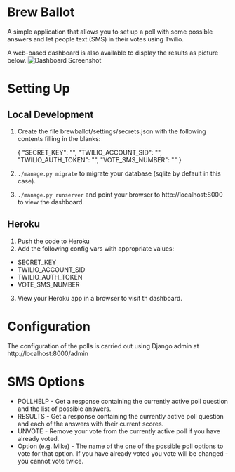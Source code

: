 Brew Ballot
===========

A simple application that allows you to set up a poll with some possible answers and let people text (SMS) in their votes using Twilio.

A web-based dashboard is also available to display the results as picture below.
![Dashboard Screenshot](/../screenshots/dashboard.png?raw=true "Dashboard Screenshot")

Setting Up
==========

Local Development
-----------------
1. Create the file brewballot/settings/secrets.json with the following contents filling in the blanks:


    {
      "SECRET_KEY": "",
      "TWILIO_ACCOUNT_SID": "",
      "TWILIO_AUTH_TOKEN": "",
      "VOTE_SMS_NUMBER": ""
    }
2. `./manage.py migrate` to migrate your database (sqlite by default in this case).
3. `./manage.py runserver` and point your browser to http://localhost:8000 to view the dashboard.

Heroku
------
1. Push the code to Heroku
2. Add the following config vars with appropriate values:
  - SECRET_KEY
  - TWILIO_ACCOUNT_SID
  - TWILIO_AUTH_TOKEN
  - VOTE_SMS_NUMBER
3. View your Heroku app in a browser to visit th dashboard.

Configuration
=============

The configuration of the polls is carried out using Django admin at http://localhost:8000/admin

SMS Options
===========
- POLLHELP - Get a response containing the currently active poll question and the list of possible answers.
- RESULTS - Get a response containing the currently active poll question and each of the answers with their current scores.
- UNVOTE - Remove your vote from the currently active poll if you have already voted.
- Option (e.g. Mike) - The name of the one of the possible poll options to vote for that option. If you have already voted you vote will be changed - you cannot vote twice.
